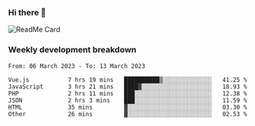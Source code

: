 ### Hi there 👋

<!--
**itzcy/itzcy** is a ✨ _special_ ✨ repository because its `README.md` (this file) appears on your GitHub profile.

Here are some ideas to get you started:

- 🔭 I’m currently working on ...
- 🌱 I’m currently learning ...
- 👯 I’m looking to collaborate on ...
- 🤔 I’m looking for help with ...
- 💬 Ask me about ...
- 📫 How to reach me: ...
- 😄 Pronouns: ...
- ⚡ Fun fact: ...
-->
![ReadMe Card](https://github-readme-stats.vercel.app/api?username=itzcy&show_icons=true&title_color=2d3198&icon_color=797cb8&text_color=24292e&bg_color=f6f8fa)

### Weekly development breakdown
<!--START_SECTION:waka-->

```text
From: 06 March 2023 - To: 13 March 2023

Vue.js           7 hrs 19 mins   ██████████▒░░░░░░░░░░░░░░   41.25 %
JavaScript       3 hrs 21 mins   ████▓░░░░░░░░░░░░░░░░░░░░   18.93 %
PHP              2 hrs 11 mins   ███░░░░░░░░░░░░░░░░░░░░░░   12.38 %
JSON             2 hrs 3 mins    ███░░░░░░░░░░░░░░░░░░░░░░   11.59 %
HTML             35 mins         ▓░░░░░░░░░░░░░░░░░░░░░░░░   03.30 %
Other            26 mins         ▓░░░░░░░░░░░░░░░░░░░░░░░░   02.53 %
```

<!--END_SECTION:waka-->
